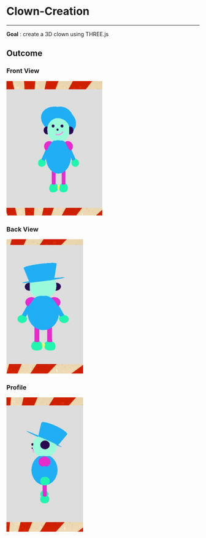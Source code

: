 # Clown-Creation
---------------------------------------------
**Goal** : create a 3D clown using THREE.js

<h2> Outcome </h2> 
  <h3> Front View </h3>
     <img src="https://raw.githubusercontent.com/shannabenammar/Clown-Creation/master/Front%20View_clown.JPG" Width ="250" Height="350" /> 
  <h3> Back View </h3>
    <img src="https://raw.githubusercontent.com/shannabenammar/Clown-Creation/master/Back_clown.JPG" Width ="200" Height="350" /> 
  <h3> Profile </h3> 
    <img src="https://raw.githubusercontent.com/shannabenammar/Clown-Creation/master/Profile_Clown.JPG" Width ="200" Height="350" /> 
